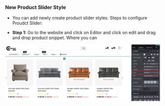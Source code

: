 
### New Product Slider Style


* You can add newly create product slider styles. Steps to configure Proudct Slider:

* **Step 1:** Go to the website and click on Editor and click on edit and drag and drop product snippet. Where you can 

![](./images/nps1.png)